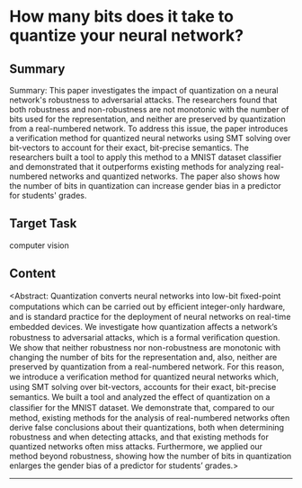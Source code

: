 # How many bits does it take to quantize your neural network?

## Summary

Summary: This paper investigates the impact of quantization on a neural network's robustness to adversarial attacks. The researchers found that both robustness and non-robustness are not monotonic with the number of bits used for the representation, and neither are preserved by quantization from a real-numbered network. To address this issue, the paper introduces a verification method for quantized neural networks using SMT solving over bit-vectors to account for their exact, bit-precise semantics. The researchers built a tool to apply this method to a MNIST dataset classifier and demonstrated that it outperforms existing methods for analyzing real-numbered networks and quantized networks. The paper also shows how the number of bits in quantization can increase gender bias in a predictor for students' grades.


## Target Task

computer vision

## Content

<Abstract: Quantization converts neural networks into low-bit ﬁxed-point computations which can be carried out by eﬃcient integer-only hardware, and is standard practice for the deployment of neural networks on real-time embedded devices. We investigate how quantization aﬀects a network’s robustness to adversarial attacks, which is a formal veriﬁcation question. We show that neither robustness nor non-robustness are monotonic with changing the number of bits for the representation and, also, neither are preserved by quantization from a real-numbered network. For this reason, we introduce a veriﬁcation method for quantized neural networks which, using SMT solving over bit-vectors, accounts for their exact, bit-precise semantics. We built a tool and analyzed the eﬀect of quantization on a classiﬁer for the MNIST dataset. We demonstrate that, compared to our method, existing methods for the analysis of real-numbered networks often derive false conclusions about their quantizations, both when determining robustness and when detecting attacks, and that existing methods for quantized networks often miss attacks. Furthermore, we applied our method beyond robustness, showing how the number of bits in quantization enlarges the gender bias of a predictor for students’ grades.>



---

